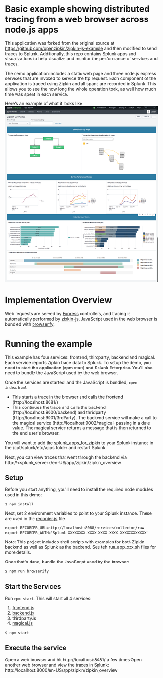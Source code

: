
# Basic example showing distributed tracing from a web browser across node.js apps
This application was forked from the original source at https://github.com/openzipkin/zipkin-js-example and then modified to send traces to Splunk.  Additionally, this repo contains Splunk apps and visualizations to help visualize and monitor the performance of services and traces.

The demo application includes a static web page and three node.js express services that are invoked to service the ttp request. Each component of the application is traced using Zipkin and all spans are recorded in Splunk. This allows you to see the how long the whole operation took, as well how much time was spent in each service.

Here's an example of what it looks like
<img width="972" alt="zipkin screen shot" src="./ZipkinOverview.png">

# Implementation Overview

Web requests are served by [Express](http://expressjs.com/) controllers, and tracing is automatically performed by [zipkin-js](https://github.com/openzipkin/zipkin-js). JavaScript used in the web browser is bundled with [browserify](http://browserify.org/).

# Running the example
This example has four services: frontend, thirdparty, backend and magical. Each service reports Zipkin trace data to Splunk. To setup the demo, you need to start the application (npm start) and Splunk Enterprise. You'll also need to bundle the JavaScript used by the web browser.

Once the services are started, and the JavaScript is bundled, `open index.html`
* This starts a trace in the browser and calls the frontend (http://localhost:8081/)
* This continues the trace and calls the backend (http://localhost:9000/backend) and thridparty (http://localhost:9001/3rdParty). The backend service will make a call to the magical service (http://localhost:9002/magical) passing in a date value.  The magical service returns a message that is then returned to the end user's browser. 

You will want to add the splunk_apps_for_zipkin to your Splunk instance in the /opt/splunk/etc/apps folder and restart Splunk.

Next, you can view traces that went through the backend via http://<splunk_server>/en-US/app/zipkin/zipkin_overview

## Setup

Before you start anything, you'll need to install the required node modules used in this demo:
```bash
$ npm install
```
Next, set 2 environment variables to point to your Splunk instance.  These are used in the [recorder.js](./sample_app/recorder.js) file.
```
export RECORDER_URL=http://localhost:8088/services/collector/raw
export RECORDER_AUTH='Splunk XXXXXXXX-XXXX-XXXX-XXXX-XXXXXXXXXXXX'
```
Note:  This project includes shell scripts with examples for both Zipkin backend as well as Splunk as the backend.  See teh run_app_xxx.sh files for more details.


Once that's done, bundle the JavaScript used by the browser:
```bash
$ npm run browserify
```

## Start the Services
Run `npm start`.  This will start all 4 services:  
1. [frontend.js](./sample_app/frontend.js)
2. [backend.js](./sample_app/backend.js)
3. [thirdparty.js](./sample_app/thirdparty.js)
4. [magical.js](./sample_app/magical.js)

```bash
$ npm start
```
## Execute the service
Open a web browser and hit http://localhost:8081/ a few times
Open another web browser and view the traces in Splunk: http://localhost:8000/en-US/app/zipkin/zipkin_overview

